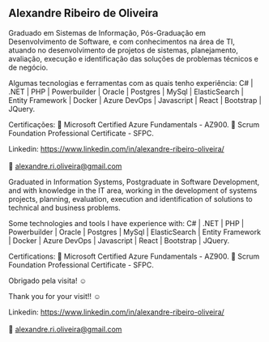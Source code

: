## Alexandre Ribeiro de Oliveira

Graduado em Sistemas de Informação, Pós-Graduação em Desenvolvimento de Software, e com conhecimentos na área de TI, atuando no desenvolvimento de projetos de sistemas, planejamento, avaliação, execução e identificação das soluções de problemas técnicos e de negócio.

Algumas tecnologias e ferramentas com as quais tenho experiência:
C# | .NET | PHP | Powerbuilder | Oracle | Postgres | MySql | ElasticSearch | Entity Framework | Docker | Azure DevOps | Javascript | React | Bootstrap | JQuery.

Certificações:
📍 Microsoft Certified Azure Fundamentals - AZ900.
📍 Scrum Foundation Professional Certificate - SFPC.

Linkedin: https://www.linkedin.com/in/alexandre-ribeiro-oliveira/ <br><br>
📧 alexandre.ri.oliveira@gmail.com 



Graduated in Information Systems, Postgraduate in Software Development, and with knowledge in the IT area, working in the development of systems projects, planning, evaluation, execution and identification of solutions to technical and business problems.

Some technologies and tools I have experience with:
C# | .NET | PHP | Powerbuilder | Oracle | Postgres | MySql | ElasticSearch | Entity Framework | Docker | Azure DevOps | Javascript | React | Bootstrap | JQuery.

Certifications:
📍 Microsoft Certified Azure Fundamentals - AZ900.
📍 Scrum Foundation Professional Certificate - SFPC.

Obrigado pela visita! ☺

Thank you for your visit!! ☺

Linkedin: https://www.linkedin.com/in/alexandre-ribeiro-oliveira/ <br><br>
📧 alexandre.ri.oliveira@gmail.com 

